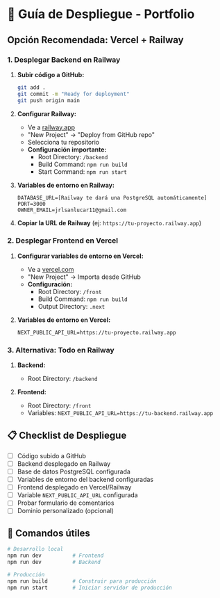 # 🚀 Guía de Despliegue - Portfolio

## Opción Recomendada: Vercel + Railway

### 1. **Desplegar Backend en Railway**

1. **Subir código a GitHub:**
   ```bash
   git add .
   git commit -m "Ready for deployment"
   git push origin main
   ```

2. **Configurar Railway:**
   - Ve a [railway.app](https://railway.app)
   - "New Project" → "Deploy from GitHub repo"
   - Selecciona tu repositorio
   - **Configuración importante:**
     - Root Directory: `/backend`
     - Build Command: `npm run build`
     - Start Command: `npm run start`

3. **Variables de entorno en Railway:**
   ```env
   DATABASE_URL=[Railway te dará una PostgreSQL automáticamente]
   PORT=3000
   OWNER_EMAIL=jrlsanlucar11@gmail.com
   ```

4. **Copiar la URL de Railway** (ej: `https://tu-proyecto.railway.app`)

### 2. **Desplegar Frontend en Vercel**

1. **Configurar variables de entorno en Vercel:**
   - Ve a [vercel.com](https://vercel.com)
   - "New Project" → Importa desde GitHub
   - **Configuración:**
     - Root Directory: `/front`
     - Build Command: `npm run build`
     - Output Directory: `.next`

2. **Variables de entorno en Vercel:**
   ```env
   NEXT_PUBLIC_API_URL=https://tu-proyecto.railway.app
   ```

### 3. **Alternativa: Todo en Railway**

1. **Backend:**
   - Root Directory: `/backend`
   
2. **Frontend:**
   - Root Directory: `/front`
   - Variables: `NEXT_PUBLIC_API_URL=https://tu-backend.railway.app`

## 📋 Checklist de Despliegue

- [ ] Código subido a GitHub
- [ ] Backend desplegado en Railway
- [ ] Base de datos PostgreSQL configurada
- [ ] Variables de entorno del backend configuradas
- [ ] Frontend desplegado en Vercel/Railway
- [ ] Variable `NEXT_PUBLIC_API_URL` configurada
- [ ] Probar formulario de comentarios
- [ ] Dominio personalizado (opcional)

## 🔧 Comandos útiles

```bash
# Desarrollo local
npm run dev          # Frontend
npm run dev          # Backend

# Producción
npm run build        # Construir para producción
npm run start        # Iniciar servidor de producción
```